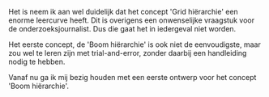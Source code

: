 
Het is neem ik aan wel duidelijk dat het concept 'Grid hiërarchie' een enorme leercurve heeft. Dit is overigens een onwenselijke vraagstuk voor de onderzoeksjournalist. Dus die gaat het in iedergeval niet worden.

Het eerste concept, de 'Boom hiërarchie' is ook niet de eenvoudigste, maar zou wel te leren zijn met trial-and-error, zonder daarbij een handleiding nodig te hebben.

Vanaf nu ga ik mij bezig houden met een eerste ontwerp voor het concept 'Boom hiërarchie'.

